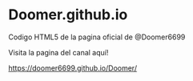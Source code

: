 # Doomer.github.io
Codigo HTML5 de la pagina oficial de @Doomer6699

Visita la pagina del canal aquí!

https://doomer6699.github.io/Doomer/
